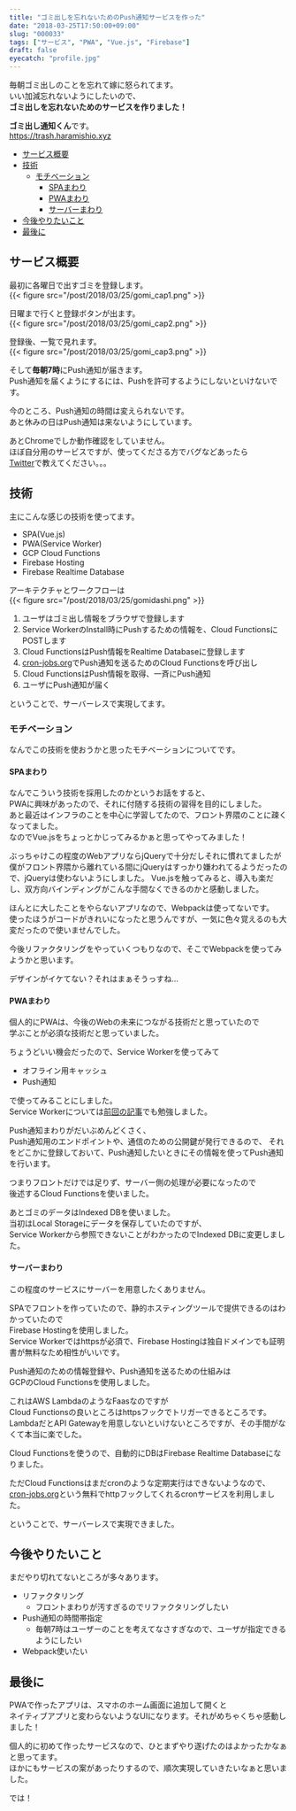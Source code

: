 ```yaml
---
title: "ゴミ出しを忘れないためのPush通知サービスを作った"
date: "2018-03-25T17:50:00+09:00"
slug: "000033"
tags: ["サービス", "PWA", "Vue.js", "Firebase"]
draft: false
eyecatch: "profile.jpg"
---
```

毎朝ゴミ出しのことを忘れて嫁に怒られてます。  
いい加減忘れないようにしたいので、  
**ゴミ出しを忘れないためのサービスを作りました！**

**ゴミ出し通知くん**です。  
<https://trash.haramishio.xyz>  

* [サービス概要](#%E3%82%B5%E3%83%BC%E3%83%93%E3%82%B9%E6%A6%82%E8%A6%81)
* [技術](#%E6%8A%80%E8%A1%93)
  * [モチベーション](#%E3%83%A2%E3%83%81%E3%83%99%E3%83%BC%E3%82%B7%E3%83%A7%E3%83%B3)
      * [SPAまわり](#spa%E3%81%BE%E3%82%8F%E3%82%8A)
      * [PWAまわり](#pwa%E3%81%BE%E3%82%8F%E3%82%8A)
      * [サーバーまわり](#%E3%82%B5%E3%83%BC%E3%83%90%E3%83%BC%E3%81%BE%E3%82%8F%E3%82%8A)
* [今後やりたいこと](#%E4%BB%8A%E5%BE%8C%E3%82%84%E3%82%8A%E3%81%9F%E3%81%84%E3%81%93%E3%81%A8)
* [最後に](#%E6%9C%80%E5%BE%8C%E3%81%AB)

## サービス概要
最初に各曜日で出すゴミを登録します。  
{{< figure src="/post/2018/03/25/gomi_cap1.png" >}}

日曜まで行くと登録ボタンが出ます。  
{{< figure src="/post/2018/03/25/gomi_cap2.png" >}}

登録後、一覧で見れます。  
{{< figure src="/post/2018/03/25/gomi_cap3.png" >}}

そして**毎朝7時**にPush通知が届きます。  
Push通知を届くようにするには、Pushを許可するようにしないといけないです。

今のところ、Push通知の時間は変えられないです。  
あと休みの日はPush通知は来ないようにしています。

あとChromeでしか動作確認をしていません。  
ほぼ自分用のサービスですが、使ってくださる方でバグなどあったら  
[Twitter](https://twitter.com/morix1500)で教えてください。。。

## 技術
主にこんな感じの技術を使ってます。  

* SPA(Vue.js)
* PWA(Service Worker)
* GCP Cloud Functions
* Firebase Hosting
* Firebase Realtime Database

アーキテクチャとワークフローは  
{{< figure src="/post/2018/03/25/gomidashi.png" >}}

1. ユーザはゴミ出し情報をブラウザで登録します
2. Service WorkerのInstall時にPushするための情報を、Cloud FunctionsにPOSTします
3. Cloud FunctionsはPush情報をRealtime Databaseに登録します
4. [cron-jobs.org](https://cron-job.org)でPush通知を送るためのCloud Functionsを呼び出し
5. Cloud FunctionsはPush情報を取得、一斉にPush通知
6. ユーザにPush通知が届く

ということで、サーバーレスで実現してます。

### モチベーション
なんでこの技術を使おうかと思ったモチベーションについてです。

#### SPAまわり
なんでこういう技術を採用したのかというお話をすると、  
PWAに興味があったので、それに付随する技術の習得を目的にしました。  
あと最近はインフラのことを中心に学習してたので、フロント界隈のことに疎くなってました。  
なのでVue.jsをちょっとかじってみるかぁと思ってやってみました！

ぶっちゃけこの程度のWebアプリならjQueryで十分だしそれに慣れてましたが  
僕がフロント界隈から離れている間にjQueryはすっかり嫌われてるようだったので、jQueryは使わないようにしました。
Vue.jsを触ってみると、導入も楽だし、双方向バインディングがこんな手間なくできるのかと感動しました。  

ほんとに大したことをやらないアプリなので、Webpackは使ってないです。  
使ったほうがコードがきれいになったと思うんですが、一気に色々覚えるのも大変だったので使いませんでした。

今後リファクタリングをやっていくつもりなので、そこでWebpackを使ってみようかと思います。  

デザインがイケてない？それはまぁそうっすね…

#### PWAまわり
個人的にPWAは、今後のWebの未来につながる技術だと思っていたので  
学ぶことが必須な技術だと思っていました。  

ちょうどいい機会だったので、Service Workerを使ってみて

* オフライン用キャッシュ
* Push通知

で使ってみることにしました。  
Service Workerについては[前回の記事](https://blog.haramishio.xyz/post/000032/)でも勉強しました。 

Push通知まわりがだいぶめんどくさく、  
Push通知用のエンドポイントや、通信のための公開鍵が発行できるので、
それをどこかに登録しておいて、Push通知したいときにその情報を使ってPush通知を行います。  

つまりフロントだけでは足りず、サーバー側の処理が必要になったので  
後述するCloud Functionsを使いました。

あとゴミのデータはIndexed DBを使いました。  
当初はLocal Storageにデータを保存していたのですが、  
Service Workerから参照できないことがわかったのでIndexed DBに変更しました。

#### サーバーまわり
この程度のサービスにサーバーを用意したくありません。  

SPAでフロントを作っていたので、静的ホスティングツールで提供できるのはわかっていたので  
Firebase Hostingを使用しました。  
Service Workerではhttpsが必須で、Firebase Hostingは独自ドメインでも証明書が無料なため相性がいいです。

Push通知のための情報登録や、Push通知を送るための仕組みは  
GCPのCloud Functionsを使用しました。  

これはAWS LambdaのようなFaasなのですが  
Cloud Functionsの良いところはhttpsフックでトリガーできるところです。  
LambdaだとAPI Gatewayを用意しないといけないところですが、その手間がなくて本当に楽でした。  

Cloud Functionsを使うので、自動的にDBはFirebase Realtime Databaseになりました。  

ただCloud Functionsはまだcronのような定期実行はできないようなので、  
[cron-jobs.org](https://cron-job.org)という無料でhttpフックしてくれるcronサービスを利用しました。

ということで、サーバーレスで実現できました。

## 今後やりたいこと
まだやり切れてないところが多々あります。

* リファクタリング
  * フロントまわりが汚すぎるのでリファクタリングしたい
* Push通知の時間帯指定
  * 毎朝7時はユーザーのことを考えてなさすぎなので、ユーザが指定できるようにしたい
* Webpack使いたい

## 最後に
PWAで作ったアプリは、スマホのホーム画面に追加して開くと  
ネイティブアプリと変わらないようなUIになります。それがめちゃくちゃ感動しました！  

個人的に初めて作ったサービスなので、ひとまずやり遂げたのはよかったかなぁと思ってます。  
ほかにもサービスの案があったりするので、順次実現していきたいなぁと思いました。

では！